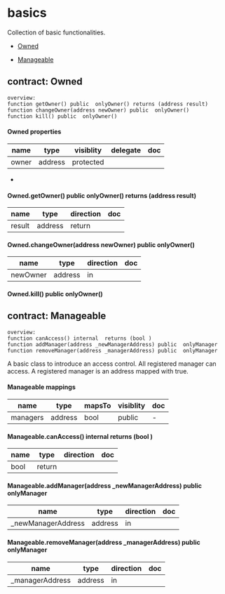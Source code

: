# basics

Collection of basic functionalities.


* [Owned](#contract-owned)

* [Manageable](#contract-manageable)


## contract: Owned

    overview:
	function getOwner() public  onlyOwner() returns (address result)
	function changeOwner(address newOwner) public  onlyOwner() 
	function kill() public  onlyOwner() 






#### Owned properties

name|type|visiblity|delegate|doc
----|----|----|----|----
owner|address|protected||
-

#### Owned.getOwner() public  onlyOwner() returns (address result)


name|type|direction|doc
----|----|----|----
result|address|return|

#### Owned.changeOwner(address newOwner) public  onlyOwner() 


name|type|direction|doc
----|----|----|----
newOwner|address|in|

#### Owned.kill() public  onlyOwner() 




## contract: Manageable

    overview:
	function canAccess() internal  returns (bool )
	function addManager(address _newManagerAddress) public  onlyManager 
	function removeManager(address _managerAddress) public  onlyManager 



A basic class to introduce an access control.
All registered manager can access.
A registered manager is an address mapped with true.




#### Manageable mappings

name|type|mapsTo|visiblity|doc
----|----|----|----|----
managers|address|bool|public|-

#### Manageable.canAccess() internal  returns (bool )


name|type|direction|doc
----|----|----|----
|bool|return|

#### Manageable.addManager(address _newManagerAddress) public  onlyManager 


name|type|direction|doc
----|----|----|----
_newManagerAddress|address|in|

#### Manageable.removeManager(address _managerAddress) public  onlyManager 


name|type|direction|doc
----|----|----|----
_managerAddress|address|in|


